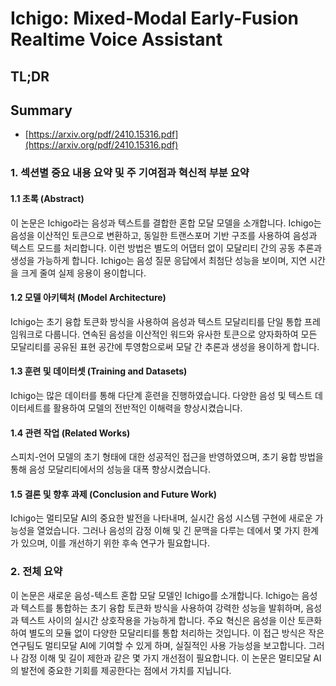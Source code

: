# Ichigo: Mixed-Modal Early-Fusion Realtime Voice Assistant
## TL;DR
## Summary
- [https://arxiv.org/pdf/2410.15316.pdf](https://arxiv.org/pdf/2410.15316.pdf)

### 1. 섹션별 중요 내용 요약 및 주 기여점과 혁신적 부분 요약

#### 1.1 초록 (Abstract)
이 논문은 Ichigo라는 음성과 텍스트를 결합한 혼합 모달 모델을 소개합니다. Ichigo는 음성을 이산적인 토큰으로 변환하고, 동일한 트랜스포머 기반 구조를 사용하여 음성과 텍스트 모드를 처리합니다. 이런 방법은 별도의 어댑터 없이 모달리티 간의 공동 추론과 생성을 가능하게 합니다. Ichigo는 음성 질문 응답에서 최첨단 성능을 보이며, 지연 시간을 크게 줄여 실제 응용이 용이합니다.

#### 1.2 모델 아키텍처 (Model Architecture)
Ichigo는 초기 융합 토큰화 방식을 사용하여 음성과 텍스트 모달리티를 단일 통합 프레임워크로 다룹니다. 연속된 음성을 이산적인 워드와 유사한 토큰으로 양자화하여 모든 모달리티를 공유된 표현 공간에 투영함으로써 모달 간 추론과 생성을 용이하게 합니다.

#### 1.3 훈련 및 데이터셋 (Training and Datasets)
Ichigo는 많은 데이터를 통해 다단계 훈련을 진행하였습니다. 다양한 음성 및 텍스트 데이터세트를 활용하여 모델의 전반적인 이해력을 향상시켰습니다.

#### 1.4 관련 작업 (Related Works)
스피치-언어 모델의 초기 형태에 대한 성공적인 접근을 반영하였으며, 초기 융합 방법을 통해 음성 모달리티에서의 성능을 대폭 향상시켰습니다.

#### 1.5 결론 및 향후 과제 (Conclusion and Future Work)
Ichigo는 멀티모달 AI의 중요한 발전을 나타내며, 실시간 음성 시스템 구현에 새로운 가능성을 열었습니다. 그러나 음성의 감정 이해 및 긴 문맥을 다루는 데에서 몇 가지 한계가 있으며, 이를 개선하기 위한 후속 연구가 필요합니다.

### 2. 전체 요약

이 논문은 새로운 음성-텍스트 혼합 모달 모델인 Ichigo를 소개합니다. Ichigo는 음성과 텍스트를 통합하는 초기 융합 토큰화 방식을 사용하여 강력한 성능을 발휘하며, 음성과 텍스트 사이의 실시간 상호작용을 가능하게 합니다. 주요 혁신은 음성을 이산 토큰화하여 별도의 모듈 없이 다양한 모달리티를 통합 처리하는 것입니다. 이 접근 방식은 작은 연구팀도 멀티모달 AI에 기여할 수 있게 하며, 실질적인 사용 가능성을 보고합니다. 그러나 감정 이해 및 길이 제한과 같은 몇 가지 개선점이 필요합니다. 이 논문은 멀티모달 AI의 발전에 중요한 기회를 제공한다는 점에서 가치를 지닙니다.